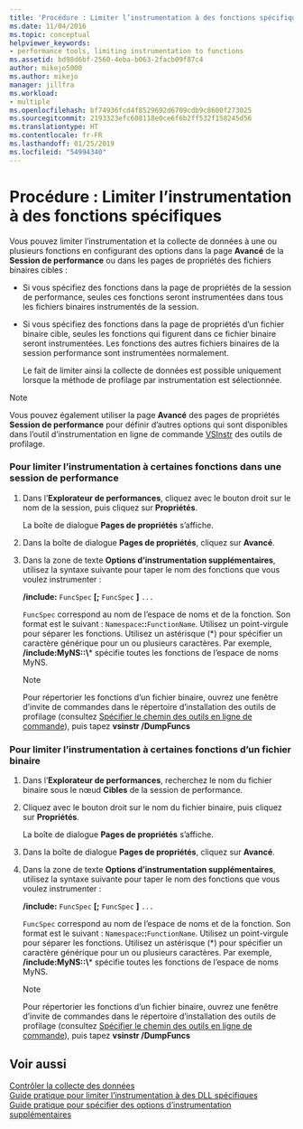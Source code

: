 ```yaml
---
title: 'Procédure : Limiter l’instrumentation à des fonctions spécifiques | Microsoft Docs'
ms.date: 11/04/2016
ms.topic: conceptual
helpviewer_keywords:
- performance tools, limiting instrumentation to functions
ms.assetid: bd98d6bf-2560-4eba-b063-2facb09f87c4
author: mikejo5000
ms.author: mikejo
manager: jillfra
ms.workload:
- multiple
ms.openlocfilehash: bf74936fcd4f8529692d6709cdb9c8600f273025
ms.sourcegitcommit: 2193323efc608118e0ce6f6b2ff532f158245d56
ms.translationtype: HT
ms.contentlocale: fr-FR
ms.lasthandoff: 01/25/2019
ms.locfileid: "54994340"
---
```

# <a name="how-to-limit-instrumentation-to-specific-functions"></a>Procédure : Limiter l’instrumentation à des fonctions spécifiques
Vous pouvez limiter l’instrumentation et la collecte de données à une ou plusieurs fonctions en configurant des options dans la page **Avancé** de la **Session de performance** ou dans les pages de propriétés des fichiers binaires cibles :  
  
- Si vous spécifiez des fonctions dans la page de propriétés de la session de performance, seules ces fonctions seront instrumentées dans tous les fichiers binaires instrumentés de la session.  
  
- Si vous spécifiez des fonctions dans la page de propriétés d’un fichier binaire cible, seules les fonctions qui figurent dans ce fichier binaire seront instrumentées. Les fonctions des autres fichiers binaires de la session performance sont instrumentées normalement.  
  
  Le fait de limiter ainsi la collecte de données est possible uniquement lorsque la méthode de profilage par instrumentation est sélectionnée.  
  
> [!NOTE]
>  Vous pouvez également utiliser la page **Avancé** des pages de propriétés **Session de performance** pour définir d’autres options qui sont disponibles dans l’outil d’instrumentation en ligne de commande [VSInstr](../profiling/vsinstr.md) des outils de profilage.  
  
### <a name="to-limit-instrumentation-to-specific-functions-in-a-performance-session"></a>Pour limiter l’instrumentation à certaines fonctions dans une session de performance  
  
1. Dans l’**Explorateur de performances**, cliquez avec le bouton droit sur le nom de la session, puis cliquez sur **Propriétés**.  
  
    La boîte de dialogue **Pages de propriétés** s’affiche.  
  
2. Dans la boîte de dialogue **Pages de propriétés**, cliquez sur **Avancé**.  
  
3. Dans la zone de texte **Options d’instrumentation supplémentaires**, utilisez la syntaxe suivante pour taper le nom des fonctions que vous voulez instrumenter :  
  
    **/include:** `FuncSpec` **[;** `FuncSpec` **]** `...`  
  
    `FuncSpec` correspond au nom de l’espace de noms et de la fonction. Son format est le suivant : `Namespace`**::**`FunctionName`. Utilisez un point-virgule pour séparer les fonctions. Utilisez un astérisque (\*) pour spécifier un caractère générique pour un ou plusieurs caractères. Par exemple, **/include:MyNS::\\*** spécifie toutes les fonctions de l’espace de noms MyNS.  
  
   > [!NOTE]
   >  Pour répertorier les fonctions d’un fichier binaire, ouvrez une fenêtre d’invite de commandes dans le répertoire d’installation des outils de profilage (consultez [Spécifier le chemin des outils en ligne de commande](../profiling/specifying-the-path-to-profiling-tools-command-line-tools.md)), puis tapez **vsinstr /DumpFuncs**  
  
### <a name="to-limit-instrumentation-to-specific-functions-in-a-binary"></a>Pour limiter l’instrumentation à certaines fonctions d’un fichier binaire  
  
1. Dans l’**Explorateur de performances**, recherchez le nom du fichier binaire sous le nœud **Cibles** de la session de performance.  
  
2. Cliquez avec le bouton droit sur le nom du fichier binaire, puis cliquez sur **Propriétés**.  
  
    La boîte de dialogue **Pages de propriétés** s’affiche.  
  
3. Dans la boîte de dialogue **Pages de propriétés**, cliquez sur **Avancé**.  
  
4. Dans la zone de texte **Options d’instrumentation supplémentaires**, utilisez la syntaxe suivante pour taper le nom des fonctions que vous voulez instrumenter :  
  
    **/include:** `FuncSpec` **[;** `FuncSpec` **]** `...`  
  
    `FuncSpec` correspond au nom de l’espace de noms et de la fonction. Son format est le suivant : `Namespace`**::**`FunctionName`. Utilisez un point-virgule pour séparer les fonctions. Utilisez un astérisque (\*) pour spécifier un caractère générique pour un ou plusieurs caractères. Par exemple, **/include:MyNS::\\*** spécifie toutes les fonctions de l’espace de noms MyNS.  
  
   > [!NOTE]
   >  Pour répertorier les fonctions d’un fichier binaire, ouvrez une fenêtre d’invite de commandes dans le répertoire d’installation des outils de profilage (consultez [Spécifier le chemin des outils en ligne de commande](../profiling/specifying-the-path-to-profiling-tools-command-line-tools.md)), puis tapez **vsinstr /DumpFuncs**  
  
## <a name="see-also"></a>Voir aussi  
 [Contrôler la collecte des données](../profiling/controlling-data-collection.md)   
 [Guide pratique pour limiter l’instrumentation à des DLL spécifiques](../profiling/how-to-limit-instrumentation-to-specific-dlls.md)   
 [Guide pratique pour spécifier des options d’instrumentation supplémentaires](../profiling/how-to-specify-additional-instrumentation-options.md)